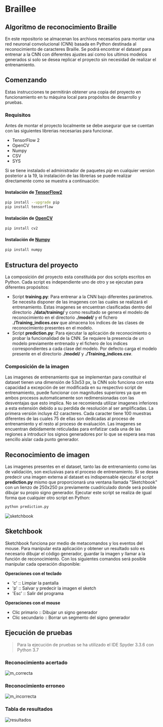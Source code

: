 # Braillee
## Algoritmo de reconocimiento Braille
En este repositorio se almacenan los archivos necesarios para montar una red neuronal convolucional (CNN) 
basada en Python destinada al reconocimiento de caracteres Braille.
Se podrá encontrar el dataset para entrenar a la CNN con diferentes ajustes así como los ultimos modelos
generados si solo se desea replicar el proyecto sin necesidad de realizar el entrenamiento.
## Comenzando
Estas instrucciones te permitirán obtener una copia del proyecto en funcionamiento en tu máquina local
para propósitos de desarrollo y pruebas.
### Requisitos
Antes de montar el proyecto localmente se debe asegurar que se cuentan con las siguientes librerias necesarias 
para funcionar.
- TensorFlow 2
- OpenCV
- Numpy
- CSV
- SYS

Si se tiene instalado el administrador de paquetes *pip* en cualquier version posterior a la 19, la instalación
de las librerias se puede realizar directamente como se muestra a continuación:
#### Instalación de [TensorFlow2](https://www.tensorflow.org/install)
```sh
pip install --upgrade pip
pip install tensorflow
```
#### Instalación de [OpenCV](https://opencv.org/)
```sh
pip install cv2
```
#### Instalación de [Numpy](https://numpy.org/install/)
```sh
pip install numpy
```
## Estructura del proyecto
La composición del proyecto esta constituida por dos scripts escritos en Python. Cada script es independiente uno
de otro y se ejecutan para diferentes propósitos:
- Script **training.py**: Para entrenar a la CNN bajo diferentes parámetros. Se necesita disponer de las imagenes
con las cuales se realizará el entrenamiento. Estas imagenes se encuentran clasificadas dentro del directorio
**./data/training/** y como resultado se genera el modelo de reconocimiento en el directorio **./model/** y el 
fichero **./Training_indices.csv** que almacena los indices de las clases de reconocimiento presentes en el modelo.
- Script **prediction.py**: Para ejecutar la aplicación de reconocimiento o probar la funcionalidad de la CNN. 
Se requiere la presencia de un modelo previamente entrenado y el fichero de los indices correspondientes a cada
clase del modelo. Por defecto carga el modelo presente en el directorio **./model/** y **./Training_indices.csv**.
### Composición de la imagen
Las imagenes de entrenamiento que se implementan para constituir el dataset tienen una dimensión de 53x53 px, la CNN
solo funciona con esta capacidad a excepción de ser modificada en su respectivo script de entrenamiento, puede
funcionar con magnitudes superiores ya que en ambos procesos automaticamente son redimensionadas con las desventajas 
que esto implica. No se recomienda utilizar imagenes inferiores a esta extensión debido a su perdida de resolución al ser
amplificadas.
La primera versión incluye 42 caracteres. Cada caracter tiene 100 muestras diferentes de las cuales 75 de ellas son 
dedicadas al proceso de entrenamiento y el resto al proceso de evaluación.
Las imagenes se encuentran debidamente reticuladas para enfatizar cada una de las regiones a introducir los signos 
generadores por lo que se espera sea mas sencillo aislar cada punto generador.

## Reconocimiento de imagen
Las imagenes presentes en el dataset, tanto las de entrenamiento como las de validación, son exclusivas para el proceso
de entrenamiento. Si se desea predecir una imagen externa al dataset es indispensable ejecutar el script **prediction.py**
mismo que proporcionará una ventana llamada "Sketchbook" con un lienzo de 250x250 px previamente cuadriculado donde será 
posible dibujar su propio signo generador.
Ejecutar este script se realiza de igual forma que cualquier otro script en Python:
```sh
python prediction.py
```

![sketchbook](https://user-images.githubusercontent.com/27164570/102543308-b6ad5c80-4078-11eb-955e-7e990548b3e9.JPG "Sketchbook")


## Sketchbook
Sketchbook funciona por medio de metacomandos y los eventos del mouse. Para manipular esta aplicación y obtener un resultado 
solo es necesario dibujar el código generador, guardar la imagen y llamar a la función de reconocimiento.
Con los siguientes comandos será posible manipular cada operación disponible:

**Operaciones con el teclado**
- 'c'   :: Limpiar la pantalla
- 'p'   :: Salvar y predecir la imagen el sketch
- 'Esc' :: Salir del programa

**Operaciones con el mouse**
- Clic primario   :: Dibujar un signo generador
- Clic secundario :: Borrar un segmento del signo generador

## Ejecución de pruebas
> Para la ejecución de pruebas se ha utilizado el IDE Spyder 3.3.6 con Python 3.7
### Reconocimiento acertado

![m_correcta](https://user-images.githubusercontent.com/27164570/102543415-e6f4fb00-4078-11eb-8624-93d20b409656.JPG "Correcto")

### Reconocimiento erroneo

![m_incorrecta](https://user-images.githubusercontent.com/27164570/102543468-f6744400-4078-11eb-94a0-56222d4ca189.JPG "Incorrecto")

### Tabla de resultados

![resultados](https://user-images.githubusercontent.com/27164570/102543897-99c55900-4079-11eb-9b18-55831c4d85be.jpg "Ponderación global")
